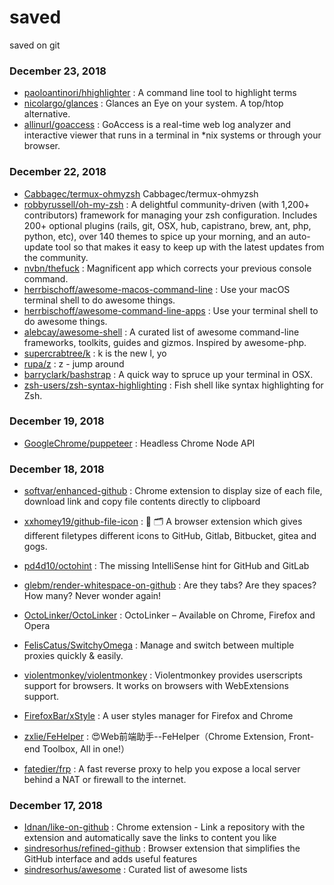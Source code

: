 # saved
saved on git






### December 23, 2018 
- [paoloantinori/hhighlighter](https://github.com/paoloantinori/hhighlighter) : A command line tool to highlight terms
- [nicolargo/glances](https://github.com/nicolargo/glances) : Glances an Eye on your system. A top/htop alternative.
- [allinurl/goaccess](https://github.com/allinurl/goaccess) : GoAccess is a real-time web log analyzer and interactive viewer that runs in a terminal in *nix systems or through your browser.
### December 22, 2018 
- [Cabbagec/termux-ohmyzsh](https://github.com/Cabbagec/termux-ohmyzsh) Cabbagec/termux-ohmyzsh
- [robbyrussell/oh-my-zsh](https://github.com/robbyrussell/oh-my-zsh) : A delightful community-driven (with 1,200+ contributors) framework for managing your zsh configuration. Includes 200+ optional plugins (rails, git, OSX, hub, capistrano, brew, ant, php, python, etc), over 140 themes to spice up your morning, and an auto-update tool so that makes it easy to keep up with the latest updates from the community.
- [nvbn/thefuck](https://github.com/nvbn/thefuck) : Magnificent app which corrects your previous console command.
- [herrbischoff/awesome-macos-command-line](https://github.com/herrbischoff/awesome-macos-command-line#appearance) : Use your macOS terminal shell to do awesome things.
- [herrbischoff/awesome-command-line-apps](https://github.com/herrbischoff/awesome-command-line-apps) : Use your terminal shell to do awesome things.
- [alebcay/awesome-shell](https://github.com/alebcay/awesome-shell) : A curated list of awesome command-line frameworks, toolkits, guides and gizmos. Inspired by awesome-php.
- [supercrabtree/k](https://github.com/supercrabtree/k) : k is the new l, yo
- [rupa/z](https://github.com/rupa/z) : z - jump around
- [barryclark/bashstrap](https://github.com/barryclark/bashstrap) : A quick way to spruce up your terminal in OSX.
- [zsh-users/zsh-syntax-highlighting](https://github.com/zsh-users/zsh-syntax-highlighting) : Fish shell like syntax highlighting for Zsh.
### December 19, 2018 
- [GoogleChrome/puppeteer](https://github.com/GoogleChrome/puppeteer) : Headless Chrome Node API
### December 18, 2018 
- [softvar/enhanced-github](https://github.com/softvar/enhanced-github) : Chrome extension to display size of each file, download link and copy file contents directly to clipboard
- [xxhomey19/github-file-icon](https://github.com/xxhomey19/github-file-icon) : 🌈 🗂 A browser extension which gives different filetypes different icons to GitHub, Gitlab, Bitbucket, gitea and gogs.
- [pd4d10/octohint](https://github.com/pd4d10/octohint) : The missing IntelliSense hint for GitHub and GitLab
- [glebm/render-whitespace-on-github](https://github.com/glebm/render-whitespace-on-github) : Are they tabs? Are they spaces? How many? Never wonder again!
- [OctoLinker/OctoLinker](https://github.com/OctoLinker/OctoLinker) : OctoLinker – Available on Chrome, Firefox and Opera
- [FelisCatus/SwitchyOmega](https://github.com/FelisCatus/SwitchyOmega) : Manage and switch between multiple proxies quickly & easily.
- [violentmonkey/violentmonkey](https://github.com/violentmonkey/violentmonkey) : Violentmonkey provides userscripts support for browsers. It works on browsers with WebExtensions support.
- [FirefoxBar/xStyle](https://github.com/FirefoxBar/xStyle) : A user styles manager for Firefox and Chrome
- [zxlie/FeHelper](https://github.com/zxlie/FeHelper) : 😍Web前端助手--FeHelper（Chrome Extension, Front-end Toolbox, All in one!）

- [fatedier/frp](https://github.com/fatedier/frp) : A fast reverse proxy to help you expose a local server behind a NAT or firewall to the internet.
### December 17, 2018 
- [Idnan/like-on-github](https://github.com/Idnan/like-on-github) : Chrome extension - Link a repository with the extension and automatically save the links to content you like
- [sindresorhus/refined-github](https://github.com/sindresorhus/refined-github) : Browser extension that simplifies the GitHub interface and adds useful features
- [sindresorhus/awesome](https://github.com/sindresorhus/awesome) : Curated list of awesome lists
